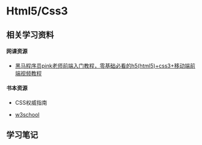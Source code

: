 # Html5/Css3



## 相关学习资料

#### 网课资源

- [黑马程序员pink老师前端入门教程，零基础必看的h5(html5)+css3+移动端前端视频教程](https://www.bilibili.com/video/BV14J4114768?spm_id_from=333.999.0.0)



#### 书本资源

- CSS权威指南

- [w3school](https://www.w3school.com.cn/about/index.asp)

## 学习笔记

